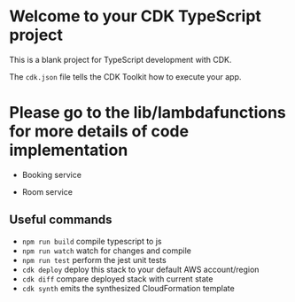 # Welcome to your CDK TypeScript project

This is a blank project for TypeScript development with CDK.

The `cdk.json` file tells the CDK Toolkit how to execute your app.

# Please go to the lib/lambdafunctions for more details of code implementation
* Booking service

* Room service
## Useful commands

* `npm run build`   compile typescript to js
* `npm run watch`   watch for changes and compile
* `npm run test`    perform the jest unit tests
* `cdk deploy`      deploy this stack to your default AWS account/region
* `cdk diff`        compare deployed stack with current state
* `cdk synth`       emits the synthesized CloudFormation template
